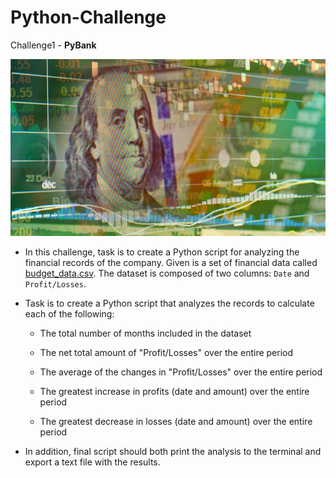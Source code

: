 # Python-Challenge

Challenge1 - **PyBank** 

![Revenue](Images/revenue-per-lead.png)

* In this challenge, task is to create a Python script for analyzing the financial records of the company. Given is a set of financial data called [budget_data.csv](PyBank/Resources/budget_data.csv). The dataset is composed of two columns: `Date` and `Profit/Losses`. 

* Task is to create a Python script that analyzes the records to calculate each of the following:

  * The total number of months included in the dataset

  * The net total amount of "Profit/Losses" over the entire period

  * The average of the changes in "Profit/Losses" over the entire period

  * The greatest increase in profits (date and amount) over the entire period

  * The greatest decrease in losses (date and amount) over the entire period

* In addition, final script should both print the analysis to the terminal and export a text file with the results.

